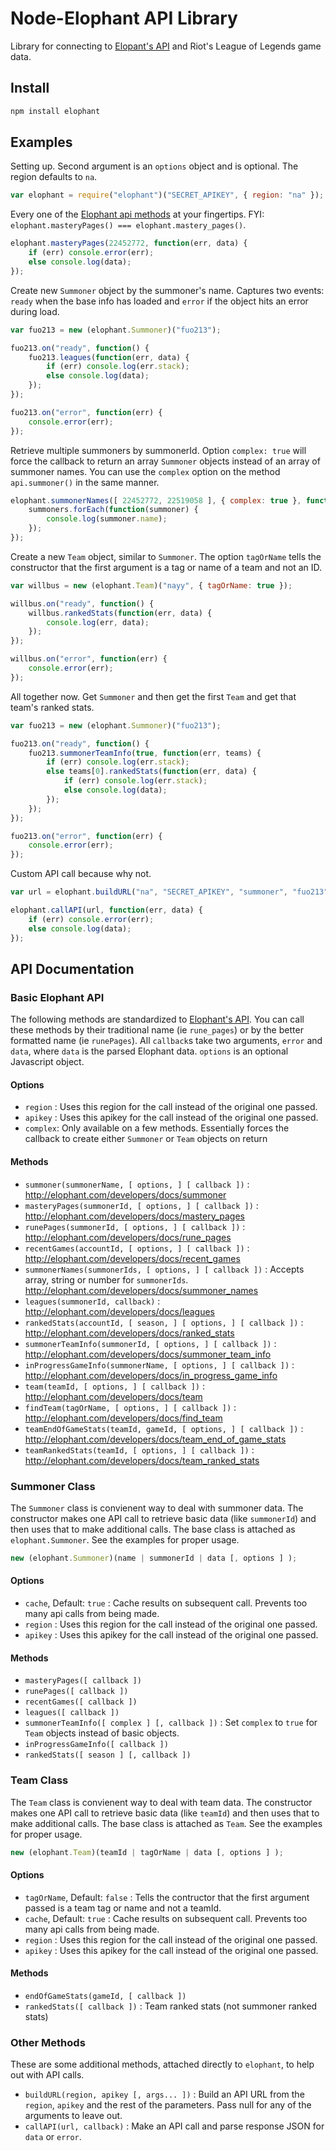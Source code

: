 # Node-Elophant API Library

Library for connecting to [Elopant's API](http://elophant.com/developers) and Riot's League of Legends game data.

## Install

``` bash
npm install elophant
```

## Examples

Setting up. Second argument is an `options` object and is optional. The region defaults to `na`.

``` js
var elophant = require("elophant")("SECRET_APIKEY", { region: "na" });
```

Every one of the [Elophant api methods](http://elophant.com/developers/docs) at your fingertips. FYI: `elophant.masteryPages() === elophant.mastery_pages()`.

``` js
elophant.masteryPages(22452772, function(err, data) {
	if (err) console.error(err);
	else console.log(data);
});
```

Create new `Summoner` object by the summoner's name. Captures two events: `ready` when the base info has loaded and `error` if the object hits an error during load.

``` js
var fuo213 = new (elophant.Summoner)("fuo213");

fuo213.on("ready", function() {
	fuo213.leagues(function(err, data) {
		if (err) console.log(err.stack);
		else console.log(data);
	});
});

fuo213.on("error", function(err) {
	console.error(err);
});
```

Retrieve multiple summoners by summonerId. Option `complex: true` will force the callback to return an array `Summoner` objects instead of an array of summoner names. You can use the `complex` option on the method `api.summoner()` in the same manner.

``` js
elophant.summonerNames([ 22452772, 22519058 ], { complex: true }, function(err, summoners) {
	summoners.forEach(function(summoner) {
		console.log(summoner.name);
	});
});
```

Create a new `Team` object, similar to `Summoner`. The option `tagOrName` tells the constructor that the first argument is a tag or name of a team and not an ID.

``` js
var willbus = new (elophant.Team)("nayy", { tagOrName: true });

willbus.on("ready", function() {
	willbus.rankedStats(function(err, data) {
		console.log(err, data);
	});
});

willbus.on("error", function(err) {
	console.error(err);
});
```

All together now. Get `Summoner` and then get the first `Team` and get that team's ranked stats.

``` js
var fuo213 = new (elophant.Summoner)("fuo213");

fuo213.on("ready", function() {
	fuo213.summonerTeamInfo(true, function(err, teams) {
		if (err) console.log(err.stack);
		else teams[0].rankedStats(function(err, data) {
			if (err) console.log(err.stack);
			else console.log(data);
		});
	});
});

fuo213.on("error", function(err) {
	console.error(err);
});
````

Custom API call because why not.

``` js
var url = elophant.buildURL("na", "SECRET_APIKEY", "summoner", "fuo213");

elophant.callAPI(url, function(err, data) {
	if (err) console.error(err);
	else console.log(data);
});
```

## API Documentation

### Basic Elophant API

The following methods are standardized to [Elophant's API](http://elophant.com/developers/docs). You can call these methods by their traditional name (ie `rune_pages`) or by the better formatted name (ie `runePages`). All `callback`s take two arguments, `error` and `data`, where `data` is the parsed Elophant data. `options` is an optional Javascript object.

#### Options

* `region` : Uses this region for the call instead of the original one passed.
* `apikey` : Uses this apikey for the call instead of the original one passed.
* `complex`: Only available on a few methods. Essentially forces the callback to create either `Summoner` or `Team` objects on return

#### Methods

* `summoner(summonerName, [ options, ] [ callback ])` : <http://elophant.com/developers/docs/summoner>
* `masteryPages(summonerId, [ options, ] [ callback ])` : <http://elophant.com/developers/docs/mastery_pages>
* `runePages(summonerId, [ options, ] [ callback ])` : <http://elophant.com/developers/docs/rune_pages>
* `recentGames(accountId, [ options, ] [ callback ])` : <http://elophant.com/developers/docs/recent_games>
* `summonerNames(summonerIds, [ options, ] [ callback ])` : Accepts array, string or number for `summonerIds`. <http://elophant.com/developers/docs/summoner_names>
* `leagues(summonerId, callback)` : <http://elophant.com/developers/docs/leagues>
* `rankedStats(accountId, [ season, ] [ options, ] [ callback ])` : <http://elophant.com/developers/docs/ranked_stats>
* `summonerTeamInfo(summonerId, [ options, ] [ callback ])` : <http://elophant.com/developers/docs/summoner_team_info>
* `inProgressGameInfo(summonerName, [ options, ] [ callback ])` : <http://elophant.com/developers/docs/in_progress_game_info>
* `team(teamId, [ options, ] [ callback ])` : <http://elophant.com/developers/docs/team>
* `findTeam(tagOrName, [ options, ] [ callback ])` : <http://elophant.com/developers/docs/find_team>
* `teamEndOfGameStats(teamId, gameId, [ options, ] [ callback ])` : <http://elophant.com/developers/docs/team_end_of_game_stats>
* `teamRankedStats(teamId, [ options, ] [ callback ])` : <http://elophant.com/developers/docs/team_ranked_stats>

### Summoner Class

The `Summoner` class is convienent way to deal with summoner data. The constructor makes one API call to retrieve basic data (like `summonerId`) and then uses that to make additional calls. The base class is attached as `elophant.Summoner`. See the examples for proper usage.

``` js
new (elophant.Summoner)(name | summonerId | data [, options ] );
```

#### Options

* `cache`, Default: `true` : Cache results on subsequent call. Prevents too many api calls from being  made.
* `region` : Uses this region for the call instead of the original one passed.
* `apikey` : Uses this apikey for the call instead of the original one passed.

#### Methods

* `masteryPages([ callback ])`
* `runePages([ callback ])`
* `recentGames([ callback ])`
* `leagues([ callback ])`
* `summonerTeamInfo([ complex ] [, callback ])` : Set `complex` to `true` for `Team` objects instead of basic objects.
* `inProgressGameInfo([ callback ])`
* `rankedStats([ season ] [, callback ])`

### Team Class

The `Team` class is convienent way to deal with team data. The constructor makes one API call to retrieve basic data (like `teamId`) and then uses that to make additional calls. The base class is attached as `Team`. See the examples for proper usage.

``` js
new (elophant.Team)(teamId | tagOrName | data [, options ] );
```

#### Options

* `tagOrName`, Default: `false` : Tells the contructor that the first argument passed is a team tag or name and not a teamId.
* `cache`, Default: `true` : Cache results on subsequent call. Prevents too many api calls from being  made.
* `region` : Uses this region for the call instead of the original one passed.
* `apikey` : Uses this apikey for the call instead of the original one passed.

#### Methods

* `endOfGameStats(gameId, [ callback ])`
* `rankedStats([ callback ])` : Team ranked stats (not summoner ranked stats)

### Other Methods

These are some additional methods, attached directly to `elophant`, to help out with API calls.

* `buildURL(region, apikey [, args... ])` : Build an API URL from the `region`, `apikey` and the rest of the parameters. Pass null for any of the arguments to leave out.
* `callAPI(url, callback)` : Make an API call and parse response JSON for `data` or `error`.